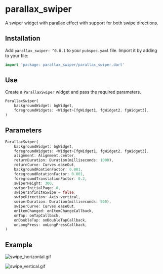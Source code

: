 # parallax_swiper

A swiper widget with parallax effect with support for both swipe directions.

## Installation
Add `parallax_swiper: ^0.0.1` to your `pubspec.yaml` file.
Import it by adding to your file:
```dart
import 'package: parallax_swiper/parallax_swiper.dart'
```
## Use
Create a `ParallaxSwiper` widget and pass the required parameters.

```dart
ParallaxSwiper(
    backgroundWidget: bgWidget,
    foregroundWidgets: <Widget>[fgWidget1, fgWidget2, fgWidget3],
)
```

## Parameters

```dart
ParallaxSwiper(
    backgroundWidget: bgWidget,
    foregroundWidgets: <Widget>[fgWidget1, fgWidget2, fgWidget3],
    alignment: Alignment.center,
    returnDuration: Duration(milliseconds: 1000),
    returnCurve: Curves.easeOut,
    backgroundRoationFactor: 0.001,
    foregroundRotationFactor: 0.001,
    foregroundTranslationFactor: 0.2,
    swiperHeight: 300,
    swiperInitialPage: 0,
    swiperInfiniteSwipe = false,
    swipeDirection: Axis.vertical,
    swiperDuration: Duration(milliseconds: 500),
    swiperCurve: Curves.easeOut,
    onItemChanged: onItemChangeCallback,
    onTap: onTapCallback,
    onDoubleTap: onDoubleTapCallback,
    onLongPress: onLongPressCallback,
)
```

## Example
![swipe_horizontal.gif](example/swipe_horizontal.gif)

![swipe_vertical.gif](example/swipe_vertical.gif)


